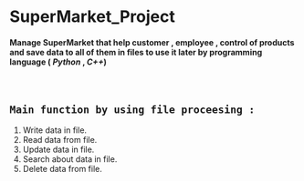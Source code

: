 # SuperMarket_Project <br>

#### Manage SuperMarket that help customer , employee , control of products and save data to all of them in files to use it later by programming language ( ***Python*** , ***C++***)   

<br>

##  ```Main function by using file proceesing :``` <br>
1. Write data in file.
2. Read data from file.
3. Update data in file.
4. Search about data in file.
5. Delete data from file.


